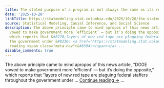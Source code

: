 ```yaml
---
title: The stated purpose of a program is not always the same as its real purpose
date: '2025-10-28'
linkTitle: https://statmodeling.stat.columbia.edu/2025/10/28/the-stated-purpose-of-a-program-is-not-always-the-same-as-its-real-purpose/
source: Statistical Modeling, Causal Inference, and Social Science
description: The above principle came to mind apropos of this news article, &#8220;DOGE
  vowed to make government more ‘efficient’ — but it’s doing the opposite,&#8221;
  which reports that &#8220;layers of new red tape are plaguing federal staffers throughout
  the government under &#8230; <a href="https://statmodeling.stat.columbia.edu/2025/10/28/the-stated-purpose-of-a-program-is-not-always-the-same-as-its-real-purpose/">Continue
  reading <span class="meta-nav">&#8594;</span></a> ...
disable_comments: true
---
```

The above principle came to mind apropos of this news article, &#8220;DOGE vowed to make government more ‘efficient’ — but it’s doing the opposite,&#8221; which reports that &#8220;layers of new red tape are plaguing federal staffers throughout the government under &#8230; <a href="https://statmodeling.stat.columbia.edu/2025/10/28/the-stated-purpose-of-a-program-is-not-always-the-same-as-its-real-purpose/">Continue reading <span class="meta-nav">&#8594;</span></a> ...